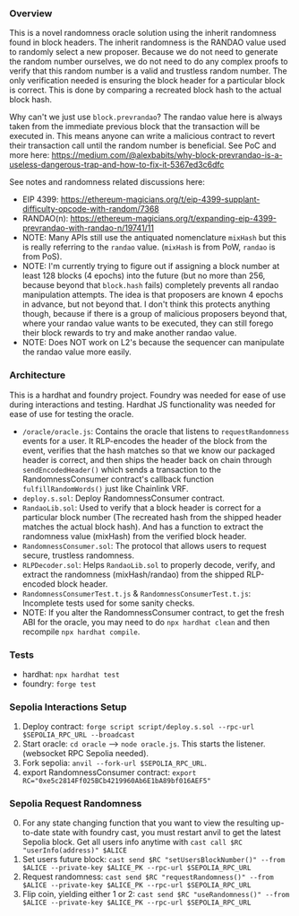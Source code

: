 ### Overview
This is a novel randomness oracle solution using the inherit randomness found in block headers. The inherit randomness is the RANDAO value used to randomly select a new proposer. Because we do not need to generate the random number ourselves, we do not need to do any complex proofs to verify that this random number is a valid and trustless random number. The only verification needed is ensuring the block header for a particular block is correct. This is done by comparing a recreated block hash to the actual block hash.

Why can't we just use `block.prevrandao`? The randao value here is always taken from the immediate previous block that the transaction will be executed in. This means anyone can write a malicious contract to revert their transaction call until the random number is beneficial. See PoC and more here: https://medium.com/@alexbabits/why-block-prevrandao-is-a-useless-dangerous-trap-and-how-to-fix-it-5367ed3c6dfc

See notes and randomness related discussions here:
* EIP 4399: https://ethereum-magicians.org/t/eip-4399-supplant-difficulty-opcode-with-random/7368
* RANDAO(n): https://ethereum-magicians.org/t/expanding-eip-4399-prevrandao-with-randao-n/19741/11
* NOTE: Many APIs still use the antiquated nomenclature `mixHash` but this is really referring to the `randao` value. (`mixHash` is from PoW, `randao` is from PoS).
* NOTE: I'm currently trying to figure out if assigning a block number at least 128 blocks (4 epochs) into the future (but no more than 256, because beyond that `block.hash` fails) completely prevents all randao manipulation attempts. The idea is that proposers are known 4 epochs in advance, but not beyond that. I don't think this protects anything though, because if there is a group of malicious proposers beyond that, where your randao value wants to be executed, they can still forego their block rewards to try and make another randao value. 
* NOTE: Does NOT work on L2's because the sequencer can manipulate the randao value more easily.

### Architecture
This is a hardhat and foundry project. Foundry was needed for ease of use during interactions and testing. Hardhat JS functionality was needed for ease of use for testing the oracle.

* `/oracle/oracle.js`: Contains the oracle that listens to `requestRandomness` events for a user. It RLP-encodes the header of the block from the event, verifies that the hash matches so that we know our packaged header is correct, and then ships the header back on chain through `sendEncodedHeader()` which sends a transaction to the RandomnessConsumer contract's callback function `fulfillRandomWords()` just like Chainlink VRF.
* `deploy.s.sol`: Deploy RandomnessConsumer contract.
* `RandaoLib.sol`: Used to verify that a block header is correct for a particular block number (The recreated hash from the shipped header matches the actual block hash). And has a function to extract the randomness value (mixHash) from the verified block header.
* `RandomnessConsumer.sol`: The protocol that allows users to request secure, trustless randomness.
* `RLPDecoder.sol`: Helps `RandaoLib.sol` to properly decode, verify, and extract the randomness (mixHash/randao) from the shipped RLP-encoded block header. 
* `RandomnessConsumerTest.t.js` & `RandomnessConsumerTest.t.js`: Incomplete tests used for some sanity checks.
* NOTE: If you alter the RandomnessConsumer contract, to get the fresh ABI for the oracle, you may need to do `npx hardhat clean` and then recompile `npx hardhat compile`.

### Tests
* hardhat: `npx hardhat test`
* foundry: `forge test`

### Sepolia Interactions Setup
1. Deploy contract: `forge script script/deploy.s.sol --rpc-url $SEPOLIA_RPC_URL --broadcast`
2. Start oracle: `cd oracle` --> `node oracle.js`. This starts the listener. (websocket RPC Sepolia needed).
3. Fork sepolia: `anvil --fork-url $SEPOLIA_RPC_URL`.
4. export RandomnessConsumer contract: `export RC="0xe5c2814Ff025BCb4219960Ab6E1bA89bf016AEF5"`

### Sepolia Request Randomness
0. For any state changing function that you want to view the resulting up-to-date state with foundry cast, you must restart anvil to get the latest Sepolia block. Get all users info anytime with `cast call $RC "userInfo(address)" $ALICE`
1. Set users future block: `cast send $RC "setUsersBlockNumber()" --from $ALICE --private-key $ALICE_PK --rpc-url $SEPOLIA_RPC_URL`
2. Request randomness: `cast send $RC "requestRandomness()" --from $ALICE --private-key $ALICE_PK --rpc-url $SEPOLIA_RPC_URL`
3. Flip coin, yielding either 1 or 2: `cast send $RC "useRandomness()" --from $ALICE --private-key $ALICE_PK --rpc-url $SEPOLIA_RPC_URL`